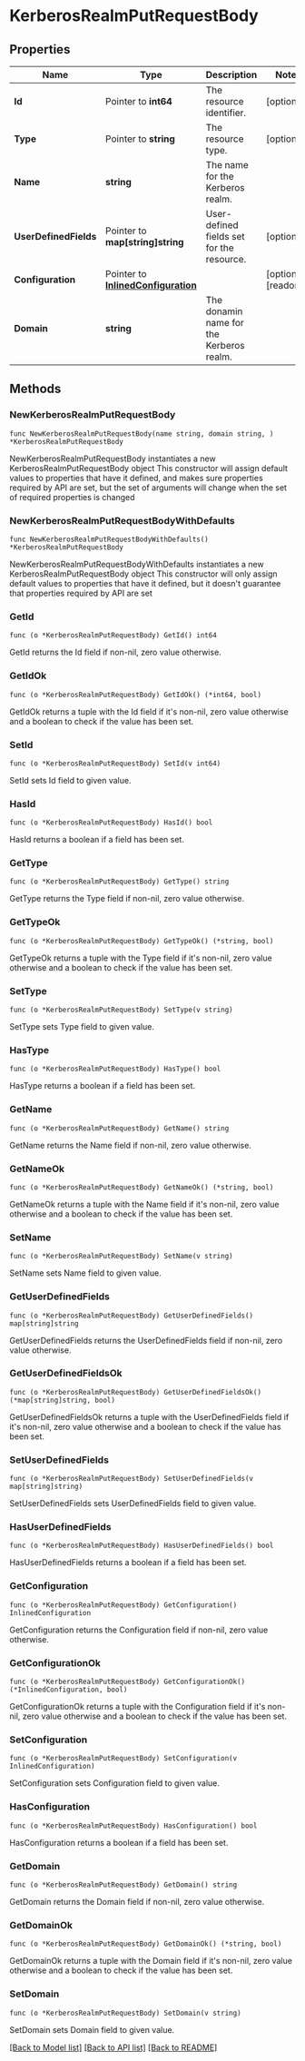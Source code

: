 # KerberosRealmPutRequestBody

## Properties

Name | Type | Description | Notes
------------ | ------------- | ------------- | -------------
**Id** | Pointer to **int64** | The resource identifier. | [optional] 
**Type** | Pointer to **string** | The resource type. | [optional] 
**Name** | **string** | The name for the Kerberos realm. | 
**UserDefinedFields** | Pointer to **map[string]string** | User-defined fields set for the resource. | [optional] 
**Configuration** | Pointer to [**InlinedConfiguration**](InlinedConfiguration.md) |  | [optional] [readonly] 
**Domain** | **string** | The donamin name for the Kerberos realm. | 

## Methods

### NewKerberosRealmPutRequestBody

`func NewKerberosRealmPutRequestBody(name string, domain string, ) *KerberosRealmPutRequestBody`

NewKerberosRealmPutRequestBody instantiates a new KerberosRealmPutRequestBody object
This constructor will assign default values to properties that have it defined,
and makes sure properties required by API are set, but the set of arguments
will change when the set of required properties is changed

### NewKerberosRealmPutRequestBodyWithDefaults

`func NewKerberosRealmPutRequestBodyWithDefaults() *KerberosRealmPutRequestBody`

NewKerberosRealmPutRequestBodyWithDefaults instantiates a new KerberosRealmPutRequestBody object
This constructor will only assign default values to properties that have it defined,
but it doesn't guarantee that properties required by API are set

### GetId

`func (o *KerberosRealmPutRequestBody) GetId() int64`

GetId returns the Id field if non-nil, zero value otherwise.

### GetIdOk

`func (o *KerberosRealmPutRequestBody) GetIdOk() (*int64, bool)`

GetIdOk returns a tuple with the Id field if it's non-nil, zero value otherwise
and a boolean to check if the value has been set.

### SetId

`func (o *KerberosRealmPutRequestBody) SetId(v int64)`

SetId sets Id field to given value.

### HasId

`func (o *KerberosRealmPutRequestBody) HasId() bool`

HasId returns a boolean if a field has been set.

### GetType

`func (o *KerberosRealmPutRequestBody) GetType() string`

GetType returns the Type field if non-nil, zero value otherwise.

### GetTypeOk

`func (o *KerberosRealmPutRequestBody) GetTypeOk() (*string, bool)`

GetTypeOk returns a tuple with the Type field if it's non-nil, zero value otherwise
and a boolean to check if the value has been set.

### SetType

`func (o *KerberosRealmPutRequestBody) SetType(v string)`

SetType sets Type field to given value.

### HasType

`func (o *KerberosRealmPutRequestBody) HasType() bool`

HasType returns a boolean if a field has been set.

### GetName

`func (o *KerberosRealmPutRequestBody) GetName() string`

GetName returns the Name field if non-nil, zero value otherwise.

### GetNameOk

`func (o *KerberosRealmPutRequestBody) GetNameOk() (*string, bool)`

GetNameOk returns a tuple with the Name field if it's non-nil, zero value otherwise
and a boolean to check if the value has been set.

### SetName

`func (o *KerberosRealmPutRequestBody) SetName(v string)`

SetName sets Name field to given value.


### GetUserDefinedFields

`func (o *KerberosRealmPutRequestBody) GetUserDefinedFields() map[string]string`

GetUserDefinedFields returns the UserDefinedFields field if non-nil, zero value otherwise.

### GetUserDefinedFieldsOk

`func (o *KerberosRealmPutRequestBody) GetUserDefinedFieldsOk() (*map[string]string, bool)`

GetUserDefinedFieldsOk returns a tuple with the UserDefinedFields field if it's non-nil, zero value otherwise
and a boolean to check if the value has been set.

### SetUserDefinedFields

`func (o *KerberosRealmPutRequestBody) SetUserDefinedFields(v map[string]string)`

SetUserDefinedFields sets UserDefinedFields field to given value.

### HasUserDefinedFields

`func (o *KerberosRealmPutRequestBody) HasUserDefinedFields() bool`

HasUserDefinedFields returns a boolean if a field has been set.

### GetConfiguration

`func (o *KerberosRealmPutRequestBody) GetConfiguration() InlinedConfiguration`

GetConfiguration returns the Configuration field if non-nil, zero value otherwise.

### GetConfigurationOk

`func (o *KerberosRealmPutRequestBody) GetConfigurationOk() (*InlinedConfiguration, bool)`

GetConfigurationOk returns a tuple with the Configuration field if it's non-nil, zero value otherwise
and a boolean to check if the value has been set.

### SetConfiguration

`func (o *KerberosRealmPutRequestBody) SetConfiguration(v InlinedConfiguration)`

SetConfiguration sets Configuration field to given value.

### HasConfiguration

`func (o *KerberosRealmPutRequestBody) HasConfiguration() bool`

HasConfiguration returns a boolean if a field has been set.

### GetDomain

`func (o *KerberosRealmPutRequestBody) GetDomain() string`

GetDomain returns the Domain field if non-nil, zero value otherwise.

### GetDomainOk

`func (o *KerberosRealmPutRequestBody) GetDomainOk() (*string, bool)`

GetDomainOk returns a tuple with the Domain field if it's non-nil, zero value otherwise
and a boolean to check if the value has been set.

### SetDomain

`func (o *KerberosRealmPutRequestBody) SetDomain(v string)`

SetDomain sets Domain field to given value.



[[Back to Model list]](../README.md#documentation-for-models) [[Back to API list]](../README.md#documentation-for-api-endpoints) [[Back to README]](../README.md)


